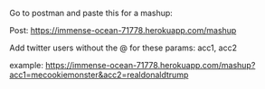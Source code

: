 Go to postman and paste this for a mashup:

Post:
https://immense-ocean-71778.herokuapp.com/mashup

Add twitter users without the @ for these params:
acc1, acc2

example:
https://immense-ocean-71778.herokuapp.com/mashup?acc1=mecookiemonster&acc2=realdonaldtrump
